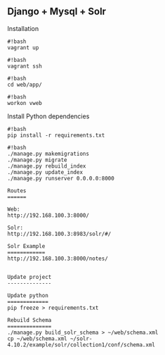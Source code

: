 Django + Mysql + Solr
---------------------

Installation

```
#!bash
vagrant up
```
```
#!bash
vagrant ssh
```

```
#!bash
cd web/app/
```

```
#!bash
workon vweb
```

Install Python dependencies

```
#!bash
pip install -r requirements.txt
```
```
#!bash
./manage.py makemigrations
./manage.py migrate
./manage.py rebuild_index
./manage.py update_index
./manage.py runserver 0.0.0.0:8000

Routes
======

Web:
http://192.168.100.3:8000/

Solr:
http://192.168.100.3:8983/solr/#/

Solr Example
============
http://192.168.100.3:8000/notes/


Update project
--------------

Update python
=============
pip freeze > requirements.txt

Rebuild Schema
==============
./manage.py build_solr_schema > ~/web/schema.xml
cp ~/web/schema.xml ~/solr-4.10.2/example/solr/collection1/conf/schema.xml

